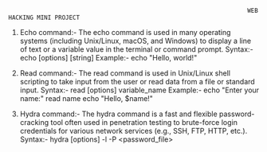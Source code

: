                                                                        WEB HACKING MINI PROJECT
1. Echo command:-
   The echo command is used in many operating systems (including Unix/Linux, macOS, and Windows) to display a line of text or a variable value in the terminal or command prompt.
        Syntax:- echo [options] [string]
        Example:- echo "Hello, world!"

2. Read command:-
   The read command is used in Unix/Linux shell scripting to take input from the user or read data from a file or standard input.
          Syntax:- read [options] variable_name
           Example:- echo "Enter your name:"
                     read name
                     echo "Hello, $name!"
3. Hydra command:-
   The hydra command is a fast and flexible password-cracking tool often used in penetration testing to brute-force login credentials for various network services (e.g., SSH, FTP, HTTP, etc.).
          Syntax:- hydra [options] -l <username> -P <password_file> <target> <protocol>
          




